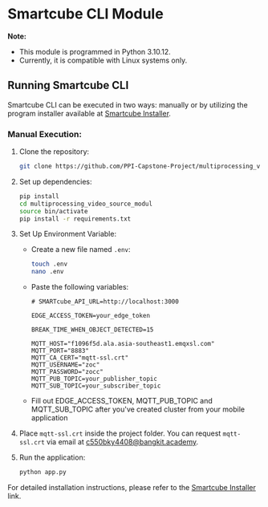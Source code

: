 # Smartcube CLI Module

**Note:**
- This module is programmed in Python 3.10.12.
- Currently, it is compatible with Linux systems only.

## Running Smartcube CLI

Smartcube CLI can be executed in two ways: manually or by utilizing the program installer available at [Smartcube Installer](https://github.com/PPI-Capstone-Project/smartcube-installer).

### Manual Execution:

1. Clone the repository:
    ```bash
    git clone https://github.com/PPI-Capstone-Project/multiprocessing_video_source_modul.git
    ```

2. Set up dependencies:
    ```bash
    pip install 
    cd multiprocessing_video_source_modul
    source bin/activate
    pip install -r requirements.txt
    ```

3. Set Up Environment Variable:
    - Create a new file named `.env`:
        ```bash
        touch .env
        nano .env
        ```

    - Paste the following variables:
        ```env
        # SMARTcube_API_URL=http://localhost:3000

        EDGE_ACCESS_TOKEN=your_edge_token

        BREAK_TIME_WHEN_OBJECT_DETECTED=15

        MQTT_HOST="f1096f5d.ala.asia-southeast1.emqxsl.com"
        MQTT_PORT="8883"
        MQTT_CA_CERT="mqtt-ssl.crt"
        MQTT_USERNAME="zoc"
        MQTT_PASSWORD="zocc"
        MQTT_PUB_TOPIC=your_publisher_topic
        MQTT_SUB_TOPIC=your_subscriber_topic
        ```

    - Fill out EDGE_ACCESS_TOKEN, MQTT_PUB_TOPIC and MQTT_SUB_TOPIC after 
    you've created cluster from your mobile application

4. Place `mqtt-ssl.crt` inside the project folder. You can request `mqtt-ssl.crt` via email at c550bky4408@bangkit.academy.

5. Run the application:
    ```bash
    python app.py
    ```

For detailed installation instructions, please refer to the [Smartcube Installer](https://github.com/PPI-Capstone-Project/smartcube-installer) link.
